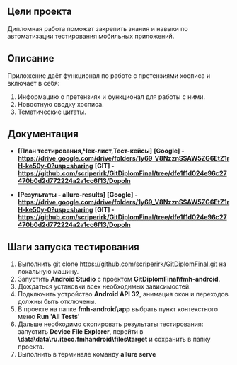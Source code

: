 ## Цели проекта
Дипломная работа поможет закрепить знания и навыки по автоматизации тестирования мобильных приложений.

## Описание
Приложение даёт функционал по работе с претензиями хосписа и включает в себя:

1. Информацию о претензиях и функционал для работы с ними.
2. Новостную сводку хосписа.
3. Тематические цитаты.

## Документация

* **[План тестирования,Чек-лист,Тест-кейсы]**
  **[Google] - https://drive.google.com/drive/folders/1y69_V8NzznSSAW5ZG6EtZ1rH-ke50y-0?usp=sharing**
  **[GIT] - https://github.com/scriperirk/GitDiplomFinal/tree/dfe1f1d024e96c27470b0d2d772224a2a1cc6f13/Dopoln** 

* **[Результаты - allure-results]**
  **[Google] - https://drive.google.com/drive/folders/1y69_V8NzznSSAW5ZG6EtZ1rH-ke50y-0?usp=sharing**
  **[GIT] - https://github.com/scriperirk/GitDiplomFinal/tree/dfe1f1d024e96c27470b0d2d772224a2a1cc6f13/Dopoln**


## Шаги запуска тестирования

1. Выполнить git clone https://github.com/scriperirk/GitDiplomFinal.git на локальную машину.
2. Запустить **Android Studio** с проектом **GitDiplomFinal\fmh-android**.
3. Дождаться установки всех необходимых зависимостей.
4. Подключить устройство **Android API 32**, анимация окон и переходов должны быть отключены.
5. В проекте на папке **fmh-android\app** выбрать пункт контекстного меню **Run 'All Tests'**
6. Дальше необходимо скопировать результаты тестирования: запустить **Device File Explorer**, перейти в **\data\data\ru.iteco.fmhandroid\files\target** и сохранить в папку проекта.
7. Выполнить в терминале команду **allure serve**